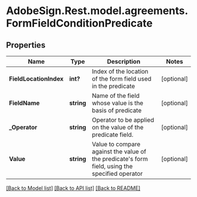 # AdobeSign.Rest.model.agreements.FormFieldConditionPredicate
## Properties

Name | Type | Description | Notes
------------ | ------------- | ------------- | -------------
**FieldLocationIndex** | **int?** | Index of the location of the form field used in the predicate | [optional] 
**FieldName** | **string** | Name of the field whose value is the basis of predicate | [optional] 
**_Operator** | **string** | Operator to be applied on the value of the predicate field. | [optional] 
**Value** | **string** | Value to compare against the value of the predicate&#39;s form field, using the specified operator | [optional] 

[[Back to Model list]](../README.md#documentation-for-models) [[Back to API list]](../README.md#documentation-for-api-endpoints) [[Back to README]](../README.md)

